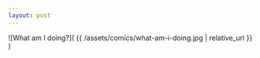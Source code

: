 ```yaml
---
layout: post
---
```


![What am I doing?]( {{ /assets/comics/what-am-i-doing.jpg | relative_url }} )
